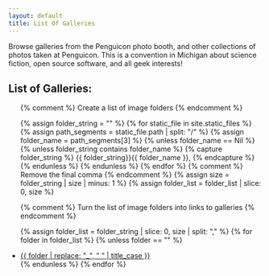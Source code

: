 ```yaml
---
layout: default
title: List Of Galleries
---
```

Browse galleries from the Penguicon photo booth, and other collections
of photos taken at Penguicon. This is a convention in Michigan about
science fiction, open source software, and all geek interests!
<h2>List of Galleries:</h2>
<ul class="gallery-nav">
{% comment %} Create a list of image folders {% endcomment %} 

{% assign folder_string = "" %}
{% for static_file in site.static_files %}
{%   assign path_segments = static_file.path | split: "/" %}
{%   assign folder_name = path_segments[3] %}
{% unless folder_name == Nil %}
{%   unless folder_string contains folder_name %}
{%     capture folder_string %}
{{ folder_string}}{{ folder_name }},
{%     endcapture %}
{%   endunless %}
{% endunless %}
{% endfor %}
{% comment %} Remove the final comma {% endcomment %}
{% assign size = folder_string | size | minus: 1 %}
{% assign folder_list = folder_list | slice: 0, size %}

{% comment %} Turn the list of image folders into links to galleries {% endcomment %}

{% assign folder_list = folder_string | slice: 0, size | split: "," %}
{% for folder in folder_list %}
{% unless folder == "" %}
  <li>
    <a href="{{ folder | strip_newlines | absolute_url }}">{{ folder | replace: "_", " " | title_case }}</a>
  </li>
{% endunless %}
{% endfor %}</ul>
